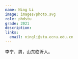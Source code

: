 ```yaml
---
name: Ning Li
image: images/photo.svg
role: phdstu
grade: 2021
description: 
links:
  email: ningli@stu.ecnu.edu.cn
---
```


李宁，男，山东临沂人。